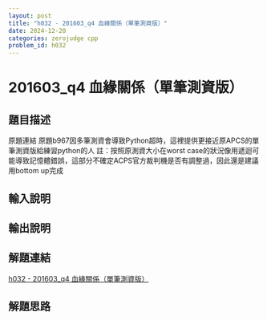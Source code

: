```yaml
---
layout: post
title: "h032 - 201603_q4 血緣關係（單筆測資版）"
date: 2024-12-20
categories: zerojudge cpp
problem_id: h032
---
```


# 201603_q4 血緣關係（單筆測資版）

## 題目描述

原題連結
原題b967因多筆測資會導致Python超時，這裡提供更接近原APCS的單筆測資版給練習python的人
註：按照原測資大小在worst case的狀況像用遞迴可能導致記憶體錯誤，這部分不確定ACPS官方裁判機是否有調整過，因此還是建議用bottom up完成

## 輸入說明



## 輸出說明



## 解題連結

[h032 - 201603_q4 血緣關係（單筆測資版）](https://zerojudge.tw/ShowProblem?problemid=h032)

## 解題思路

